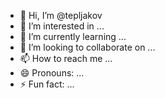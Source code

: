 - 👋 Hi, I’m @tepljakov
- 👀 I’m interested in ...
- 🌱 I’m currently learning ...
- 💞️ I’m looking to collaborate on ...
- 📫 How to reach me ...
- 😄 Pronouns: ...
- ⚡ Fun fact: ...

<!---
tepljakov/tepljakov is a ✨ special ✨ repository because its `README.md` (this file) appears on your GitHub profile.
You can click the Preview link to take a look at your changes.
--->
